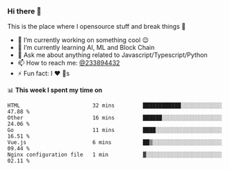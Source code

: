 ### Hi there 👋

<!--
**a233894432/a233894432** is a ✨ _special_ ✨ repository because its `README.md` (this file) appears on your GitHub profile.

Here are some ideas to get you started:

- 🔭 I’m currently working on ...
- 🌱 I’m currently learning ...
- 👯 I’m looking to collaborate on ...
- 🤔 I’m looking for help with ...
- 💬 Ask me about ...
- 📫 How to reach me: ...
- 😄 Pronouns: ...
- ⚡ Fun fact: ...
-->
 
 
This is the place where I opensource stuff and break things :rofl:

- 🔭 I’m currently working on something cool :wink:
- 🌱 I’m currently learning AI, ML and Block Chain
- 💬 Ask me about anything related to Javascript/Typescript/Python
- 📫 How to reach me: [@233894432](https://twitter.com/233894432)
- ⚡ Fun fact: I :heart: :dog:s

📊 **This week I spent my time on**
<!--START_SECTION:waka-->
```text
HTML                       32 mins         ████████████░░░░░░░░░░░░░   47.88 % 
Other                      16 mins         ██████░░░░░░░░░░░░░░░░░░░   24.06 % 
Go                         11 mins         ████░░░░░░░░░░░░░░░░░░░░░   16.51 % 
Vue.js                     6 mins          ██▒░░░░░░░░░░░░░░░░░░░░░░   09.44 % 
Nginx configuration file   1 min           ▓░░░░░░░░░░░░░░░░░░░░░░░░   02.11 % 
```
<!--END_SECTION:waka-->
